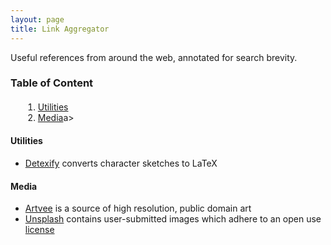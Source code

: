 ```yaml
---
layout: page
title: Link Aggregator
---
```


Useful references from around the web, annotated for search brevity.


### Table of Content
<ol style="margin: 20px;">
	<li><a href="#util">Utilities</a></li>
	<li><a href="#media">Media</a>a></li>
</ol>


<a name="util"></a>
#### Utilities
- [Detexify](https://detexify.kirelabs.org/classify.html) converts character sketches to LaTeX  


<a name="media"></a>
#### Media
- [Artvee](https://artvee.com) is a source of high resolution, public domain art  
- [Unsplash](https://unsplash.com) contains user-submitted images which adhere to an open use [license](https://unsplash.com/license)  
 